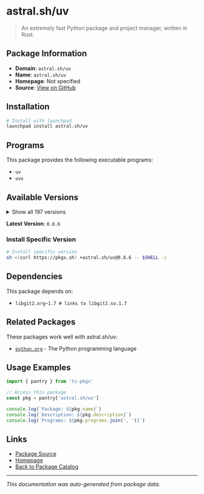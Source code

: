 # astral.sh/uv

> An extremely fast Python package and project manager, written in Rust.

## Package Information

- **Domain**: `astral.sh/uv`
- **Name**: `astral.sh/uv`
- **Homepage**: Not specified
- **Source**: [View on GitHub](https://github.com/pkgxdev/pantry/tree/main/projects/astral.sh/uv/package.yml)

## Installation

```bash
# Install with launchpad
launchpad install astral.sh/uv
```

## Programs

This package provides the following executable programs:

- `uv`
- `uvx`

## Available Versions

<details>
<summary>Show all 197 versions</summary>

- `0.8.6`, `0.8.5`, `0.8.4`, `0.8.3`, `0.8.2`
- `0.8.1`, `0.8.0`, `0.7.22`, `0.7.21`, `0.7.20`
- `0.7.19`, `0.7.18`, `0.7.17`, `0.7.16`, `0.7.15`
- `0.7.14`, `0.7.13`, `0.7.12`, `0.7.11`, `0.7.10`
- `0.7.9`, `0.7.8`, `0.7.7`, `0.7.6`, `0.7.5`
- `0.7.4`, `0.7.3`, `0.7.2`, `0.7.1`, `0.7.0`
- `0.6.17`, `0.6.16`, `0.6.15`, `0.6.14`, `0.6.13`
- `0.6.12`, `0.6.11`, `0.6.10`, `0.6.9`, `0.6.8`
- `0.6.7`, `0.6.6`, `0.6.5`, `0.6.4`, `0.6.3`
- `0.6.2`, `0.6.1`, `0.6.0`, `0.5.31`, `0.5.30`
- `0.5.29`, `0.5.28`, `0.5.27`, `0.5.26`, `0.5.25`
- `0.5.24`, `0.5.23`, `0.5.22`, `0.5.21`, `0.5.20`
- `0.5.19`, `0.5.18`, `0.5.17`, `0.5.16`, `0.5.15`
- `0.5.14`, `0.5.13`, `0.5.12`, `0.5.11`, `0.5.10`
- `0.5.9`, `0.5.8`, `0.5.7`, `0.5.6`, `0.5.5`
- `0.5.4`, `0.5.3`, `0.5.2`, `0.5.1`, `0.5.0`
- `0.4.30`, `0.4.29`, `0.4.28`, `0.4.27`, `0.4.26`
- `0.4.25`, `0.4.24`, `0.4.23`, `0.4.22`, `0.4.21`
- `0.4.20`, `0.4.19`, `0.4.18`, `0.4.17`, `0.4.16`
- `0.4.15`, `0.4.14`, `0.4.13`, `0.4.12`, `0.4.11`
- `0.4.10`, `0.4.9`, `0.4.8`, `0.4.7`, `0.4.6`
- `0.4.5`, `0.4.4`, `0.4.3`, `0.4.2`, `0.4.1`
- `0.4.0`, `0.3.5`, `0.3.4`, `0.3.3`, `0.3.2`
- `0.3.1`, `0.3.0`, `0.2.37`, `0.2.36`, `0.2.35`
- `0.2.34`, `0.2.33`, `0.2.32`, `0.2.31`, `0.2.30`
- `0.2.29`, `0.2.28`, `0.2.27`, `0.2.26`, `0.2.25`
- `0.2.24`, `0.2.23`, `0.2.22`, `0.2.21`, `0.2.20`
- `0.2.19`, `0.2.18`, `0.2.17`, `0.2.16`, `0.2.15`
- `0.2.14`, `0.2.13`, `0.2.12`, `0.2.11`, `0.2.10`
- `0.2.9`, `0.2.8`, `0.2.7`, `0.2.6`, `0.2.5`
- `0.2.4`, `0.2.3`, `0.2.2`, `0.2.1`, `0.2.0`
- `0.1.45`, `0.1.44`, `0.1.43`, `0.1.42`, `0.1.41`
- `0.1.40`, `0.1.39`, `0.1.38`, `0.1.37`, `0.1.36`
- `0.1.35`, `0.1.34`, `0.1.33`, `0.1.32`, `0.1.31`
- `0.1.30`, `0.1.29`, `0.1.28`, `0.1.27`, `0.1.26`
- `0.1.25`, `0.1.24`, `0.1.23`, `0.1.22`, `0.1.21`
- `0.1.20`, `0.1.19`, `0.1.18`, `0.1.17`, `0.1.16`
- `0.1.15`, `0.1.14`, `0.1.13`, `0.1.12`, `0.1.11`
- `0.1.10`, `0.1.9`, `0.1.8`, `0.1.7`, `0.1.6`
- `0.1.5`, `0.1.4`

</details>

**Latest Version**: `0.8.6`

### Install Specific Version

```bash
# Install specific version
sh <(curl https://pkgx.sh) +astral.sh/uv@0.8.6 -- $SHELL -i
```

## Dependencies

This package depends on:

- `libgit2.org~1.7 # links to libgit2.so.1.7`

## Related Packages

These packages work well with astral.sh/uv:

- [`python.org`](../../python.org/index.md) - The Python programming language

## Usage Examples

```typescript
import { pantry } from 'ts-pkgx'

// Access this package
const pkg = pantry['astral.sh/uv']

console.log(`Package: ${pkg.name}`)
console.log(`Description: ${pkg.description}`)
console.log(`Programs: ${pkg.programs.join(', ')}`)
```

## Links

- [Package Source](https://github.com/pkgxdev/pantry/tree/main/projects/astral.sh/uv/package.yml)
- [Homepage](#)
- [Back to Package Catalog](../../../package-catalog.md)

---

*This documentation was auto-generated from package data.*
